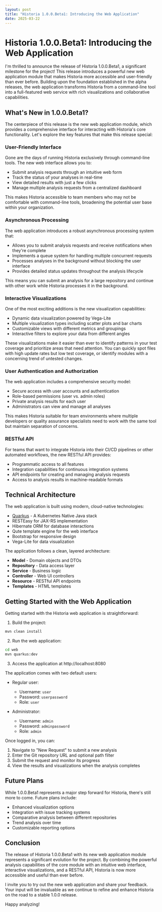 ```yaml
---
layout: post
title: "Historia 1.0.0.Beta1: Introducing the Web Application"
date: 2025-03-22
---
```


# Historia 1.0.0.Beta1: Introducing the Web Application

I'm thrilled to announce the release of Historia 1.0.0.Beta1, a significant milestone for the project! This release introduces a powerful new web application module that makes Historia more accessible and user-friendly than ever before. Building upon the foundation established in the alpha releases, the web application transforms Historia from a command-line tool into a full-featured web service with rich visualizations and collaborative capabilities.

## What's New in 1.0.0.Beta1?

The centerpiece of this release is the new web application module, which provides a comprehensive interface for interacting with Historia's core functionality. Let's explore the key features that make this release special:

### User-Friendly Interface

Gone are the days of running Historia exclusively through command-line tools. The new web interface allows you to:

- Submit analysis requests through an intuitive web form
- Track the status of your analyses in real-time
- View detailed results with just a few clicks
- Manage multiple analysis requests from a centralized dashboard

This makes Historia accessible to team members who may not be comfortable with command-line tools, broadening the potential user base within your organization.

### Asynchronous Processing

The web application introduces a robust asynchronous processing system that:

- Allows you to submit analysis requests and receive notifications when they're complete
- Implements a queue system for handling multiple concurrent requests
- Processes analyses in the background without blocking the user interface
- Provides detailed status updates throughout the analysis lifecycle

This means you can submit an analysis for a large repository and continue with other work while Historia processes it in the background.

### Interactive Visualizations

One of the most exciting additions is the new visualization capabilities:

- Dynamic data visualization powered by Vega-Lite
- Multiple visualization types including scatter plots and bar charts
- Customizable views with different metrics and groupings
- Interactive filters to explore your data from different angles

These visualizations make it easier than ever to identify patterns in your test coverage and prioritize areas that need attention. You can quickly spot files with high update rates but low test coverage, or identify modules with a concerning trend of untested changes.

### User Authentication and Authorization

The web application includes a comprehensive security model:

- Secure access with user accounts and authentication
- Role-based permissions (user vs. admin roles)
- Private analysis results for each user
- Administrators can view and manage all analyses

This makes Historia suitable for team environments where multiple developers or quality assurance specialists need to work with the same tool but maintain separation of concerns.

### RESTful API

For teams that want to integrate Historia into their CI/CD pipelines or other automated workflows, the new RESTful API provides:

- Programmatic access to all features
- Integration capabilities for continuous integration systems
- API endpoints for creating and managing analysis requests
- Access to analysis results in machine-readable formats

## Technical Architecture

The web application is built using modern, cloud-native technologies:

- [Quarkus](https://quarkus.io/) - A Kubernetes Native Java stack
- RESTEasy for JAX-RS implementation
- Hibernate ORM for database interactions
- Qute template engine for the web interface
- Bootstrap for responsive design
- Vega-Lite for data visualization

The application follows a clean, layered architecture:

- **Model** - Domain objects and DTOs
- **Repository** - Data access layer
- **Service** - Business logic
- **Controller** - Web UI controllers
- **Resource** - RESTful API endpoints
- **Templates** - HTML templates

## Getting Started with the Web Application

Getting started with the Historia web application is straightforward:

1. Build the project:

```bash
mvn clean install
```

2. Run the web application:

```bash
cd web
mvn quarkus:dev
```

3. Access the application at http://localhost:8080

The application comes with two default users:

- Regular user:
  - Username: `user`
  - Password: `userpassword`
  - Role: `user`

- Administrator:
  - Username: `admin`
  - Password: `adminpassword`
  - Role: `admin`

Once logged in, you can:

1. Navigate to "New Request" to submit a new analysis
2. Enter the Git repository URL and optional path filter
3. Submit the request and monitor its progress
4. View the results and visualizations when the analysis completes

## Future Plans

While 1.0.0.Beta1 represents a major step forward for Historia, there's still more to come. Future plans include:

- Enhanced visualization options
- Integration with issue tracking systems
- Comparative analysis between different repositories
- Trend analysis over time
- Customizable reporting options

## Conclusion

The release of Historia 1.0.0.Beta1 with its new web application module represents a significant evolution for the project. By combining the powerful analysis capabilities of the core module with an intuitive web interface, interactive visualizations, and a RESTful API, Historia is now more accessible and useful than ever before.

I invite you to try out the new web application and share your feedback. Your input will be invaluable as we continue to refine and enhance Historia on the road to a stable 1.0.0 release.

Happy analyzing!
